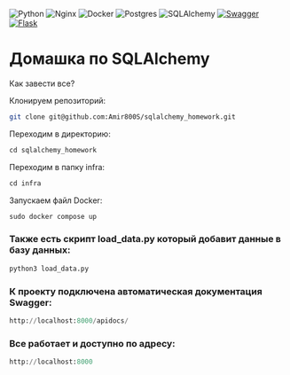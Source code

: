 ![Python](https://img.shields.io/badge/python-3670A0?style=for-the-badge&logo=python&logoColor=ffdd54)
![Nginx](https://img.shields.io/badge/nginx-%23009639.svg?style=for-the-badge&logo=nginx&logoColor=white)
![Docker](https://img.shields.io/badge/docker-%230db7ed.svg?style=for-the-badge&logo=docker&logoColor=white)
![Postgres](https://img.shields.io/badge/postgres-%23316192.svg?style=for-the-badge&logo=postgresql&logoColor=white)
![SQLAlchemy](https://img.shields.io/badge/sqlalchemy-%23FCC624.svg?style=for-the-badge&logo=sqlalchemy&logoColor=black)
[![Swagger](https://img.shields.io/badge/swagger-%23857E3.svg?style=for-the-badge&logo=swagger&logoColor=white)](https://swagger.io/)
[![Flask](https://img.shields.io/badge/flask-%23000.svg?style=for-the-badge&logo=flask&logoColor=white)](https://flask.palletsprojects.com/)


# Домашка по SQLAlchemy 

Как завести все?

Клонируем репозиторий:
```bash
git clone git@github.com:Amir800S/sqlalchemy_homework.git
```
Переходим в директорию:
```python
cd sqlalchemy_homework
```
Переходим в папку infra:
```python
cd infra 
```
Запускаем файл Docker:
```python
sudo docker compose up 
```
### Также есть скрипт load_data.py который добавит данные в базу данных:
```python
python3 load_data.py
```

### К проекту подключена автоматическая документация Swagger:
```python
http://localhost:8000/apidocs/
```

### Все работает и доступно по адресу:
```python
http://localhost:8000
```